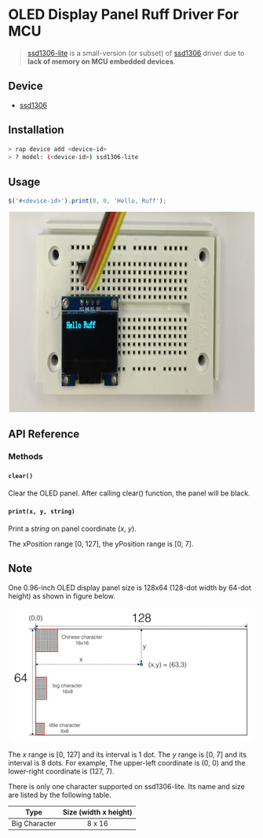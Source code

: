 # OLED Display Panel Ruff Driver For MCU

> [ssd1306-lite](https://rap.ruff.io/raps/ssd1306-lite) is a small-version (or subset) of [ssd1306](https://rap.ruff.io/raps/ssd1306) driver due to **lack of memory on MCU embedded devices**.

## Device

- [ssd1306](https://rap.ruff.io/devices/ssd1306)

## Installation

```sh
> rap device add <device-id>
> ? model: (<device-id>) ssd1306-lite
```

## Usage

```js
$('#<device-id>').print(0, 0, 'Hello, Ruff');
```

<div align="center">
<img src="https://raw.githubusercontent.com/young-mu/ruff-drivers/master/ssd1306-lite/res/demo_2.jpg" width = "500" height = "407" alt="DEMO_1" />
</div>

## API Reference

### Methods

#### `clear()`

Clear the OLED panel. After calling clear() function, the panel will be black.

#### `print(x, y, string)`

Print a *string* on panel coordinate (*x*, *y*).

The xPosition range [0, 127], the yPosition range is [0, 7].

## Note

One 0.96-inch OLED display panel size is 128x64 (128-dot width by 64-dot height) as shown in figure below.

<div align="center">    
<img src="https://raw.githubusercontent.com/young-mu/ruff-drivers/master/ssd1306/res/note.png" width = "500" height = "274" alt="NOTE" />
</div>

The *x* range is [0, 127] and its interval is 1 dot. The *y* range is [0, 7] and its interval is 8 dots. For example, The upper-left coordinate is (0, 0) and the lower-right coordinate is (127, 7).

There is only one character supported on ssd1306-lite. Its name and size are listed by the following table.

Type  | Size (width x height)
:-------------: | :-------------:
Big Character | 8 x 16

